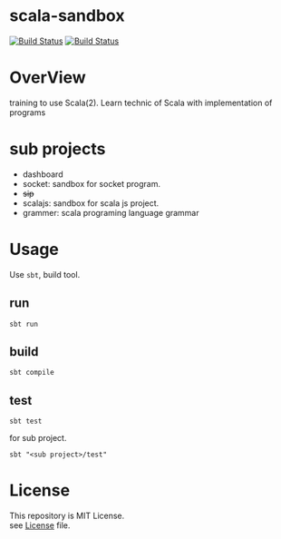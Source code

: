 scala-sandbox
===

[![Build Status][Link-Tarvis]][Badge-Tarvis]
[![Build Status][Badge-Circle]][Link-Circle]

[Link-Tarvis]: https://travis-ci.org/keyno63/scala-sandbox.svg?branch=master
[Badge-Tarvis]: https://travis-ci.org/keyno63/scala-sandbox
[Link-Circle]: https://circleci.com/gh/keyno63/scala-sandbox "circleci"
[Badge-Circle]: https://circleci.com/gh/keyno63/scala-sandbox.svg?style=svg "circleci"

# OverView

training to use Scala(2).
Learn technic of Scala with implementation of programs

# sub projects
 
- dashboard
- socket: sandbox for socket program.
- ~~sip~~
- scalajs: sandbox for scala js project.
- grammer: scala programing language grammar

# Usage

Use `sbt`, build tool.

## run

```shell
sbt run
```

## build

```shell
sbt compile
```

## test

```shell
sbt test
```

for sub project.

```shell
sbt "<sub project>/test"
```

# License

This repository is MIT License.  
see [License](./LICENSE) file.
